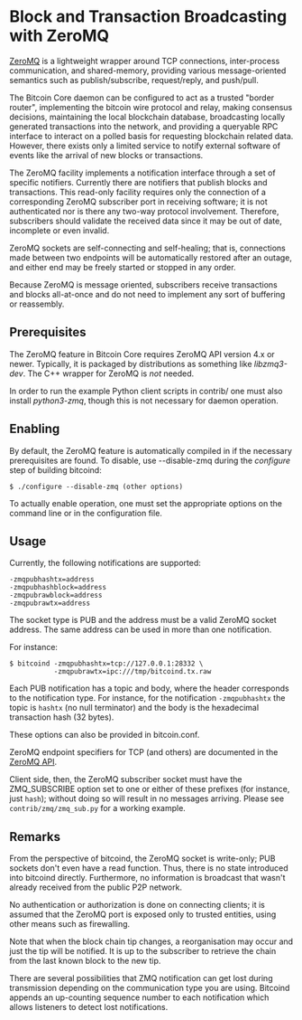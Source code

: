 # Block and Transaction Broadcasting with ZeroMQ

[ZeroMQ](http://zeromq.org/) is a lightweight wrapper around TCP
connections, inter-process communication, and shared-memory,
providing various message-oriented semantics such as publish/subscribe,
request/reply, and push/pull.

The Bitcoin Core daemon can be configured to act as a trusted "border
router", implementing the bitcoin wire protocol and relay, making
consensus decisions, maintaining the local blockchain database,
broadcasting locally generated transactions into the network, and
providing a queryable RPC interface to interact on a polled basis for
requesting blockchain related data. However, there exists only a
limited service to notify external software of events like the arrival
of new blocks or transactions.

The ZeroMQ facility implements a notification interface through a set
of specific notifiers. Currently there are notifiers that publish
blocks and transactions. This read-only facility requires only the
connection of a corresponding ZeroMQ subscriber port in receiving
software; it is not authenticated nor is there any two-way protocol
involvement. Therefore, subscribers should validate the received data
since it may be out of date, incomplete or even invalid.

ZeroMQ sockets are self-connecting and self-healing; that is,
connections made between two endpoints will be automatically restored
after an outage, and either end may be freely started or stopped in
any order.

Because ZeroMQ is message oriented, subscribers receive transactions
and blocks all-at-once and do not need to implement any sort of
buffering or reassembly.

## Prerequisites

The ZeroMQ feature in Bitcoin Core requires ZeroMQ API version 4.x or
newer. Typically, it is packaged by distributions as something like
*libzmq3-dev*. The C++ wrapper for ZeroMQ is *not* needed.

In order to run the example Python client scripts in contrib/ one must
also install *python3-zmq*, though this is not necessary for daemon
operation.

## Enabling

By default, the ZeroMQ feature is automatically compiled in if the
necessary prerequisites are found.  To disable, use --disable-zmq
during the *configure* step of building bitcoind:

    $ ./configure --disable-zmq (other options)

To actually enable operation, one must set the appropriate options on
the command line or in the configuration file.

## Usage

Currently, the following notifications are supported:

    -zmqpubhashtx=address
    -zmqpubhashblock=address
    -zmqpubrawblock=address
    -zmqpubrawtx=address

The socket type is PUB and the address must be a valid ZeroMQ socket
address. The same address can be used in more than one notification.

For instance:

    $ bitcoind -zmqpubhashtx=tcp://127.0.0.1:28332 \
               -zmqpubrawtx=ipc:///tmp/bitcoind.tx.raw

Each PUB notification has a topic and body, where the header
corresponds to the notification type. For instance, for the
notification `-zmqpubhashtx` the topic is `hashtx` (no null
terminator) and the body is the hexadecimal transaction hash (32
bytes).

These options can also be provided in bitcoin.conf.

ZeroMQ endpoint specifiers for TCP (and others) are documented in the
[ZeroMQ API](http://api.zeromq.org/4-0:_start).

Client side, then, the ZeroMQ subscriber socket must have the
ZMQ_SUBSCRIBE option set to one or either of these prefixes (for
instance, just `hash`); without doing so will result in no messages
arriving. Please see `contrib/zmq/zmq_sub.py` for a working example.

## Remarks

From the perspective of bitcoind, the ZeroMQ socket is write-only; PUB
sockets don't even have a read function. Thus, there is no state
introduced into bitcoind directly. Furthermore, no information is
broadcast that wasn't already received from the public P2P network.

No authentication or authorization is done on connecting clients; it
is assumed that the ZeroMQ port is exposed only to trusted entities,
using other means such as firewalling.

Note that when the block chain tip changes, a reorganisation may occur
and just the tip will be notified. It is up to the subscriber to
retrieve the chain from the last known block to the new tip.

There are several possibilities that ZMQ notification can get lost
during transmission depending on the communication type you are
using. Bitcoind appends an up-counting sequence number to each
notification which allows listeners to detect lost notifications.
